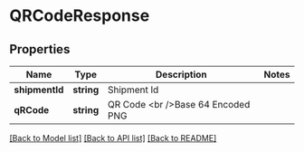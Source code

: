 # QRCodeResponse

## Properties
Name | Type | Description | Notes
------------ | ------------- | ------------- | -------------
**shipmentId** | **string** | Shipment Id | 
**qRCode** | **string** | QR Code &lt;br /&gt;Base 64 Encoded PNG | 

[[Back to Model list]](../../README.md#documentation-for-models) [[Back to API list]](../../README.md#documentation-for-api-endpoints) [[Back to README]](../../README.md)

